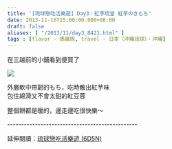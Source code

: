 ```yaml
---
title: '[琉球戀吃活樂遊] Day3：紅芋琉堂 紅芋のきもち'
date: 2013-11-16T15:00:00.000+08:00
draft: false
aliases: [ "/2013/11/day3_8423.html" ]
tags : [flavor - 螞蟻族, travel - 日本（沖縄琉球）・沖縄]
---
```


在三越前的小鋪看到便買了  

[![](https://2.bp.blogspot.com/-JWWnVrPpMWA/XCdfyPCfmZI/AAAAAAAACns/s5s2lkRfjYUcXUtbTnXNBV0ZZSHasBZIwCLcBGAs/s640/09.jpg)](https://2.bp.blogspot.com/-JWWnVrPpMWA/XCdfyPCfmZI/AAAAAAAACns/s5s2lkRfjYUcXUtbTnXNBV0ZZSHasBZIwCLcBGAs/s1600/09.jpg)

外層軟中帶韌的もち，吃時散出紅芋味  
包住綿滑又不會太甜的紅豆蓉  
  
整個餅都是暖的，邊走邊吃很快樂～  
  
\-----------------------------------------------  
  
延伸閱讀：[琉球戀吃活樂遊 (6D5N)](http://www.hidie.net/2013/11/6d5n_23.html)